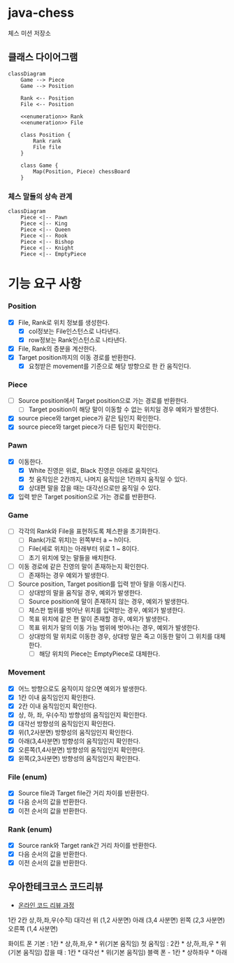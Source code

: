 # java-chess

체스 미션 저장소

## 클래스 다이어그램

```mermaid
classDiagram
    Game --> Piece
    Game --> Position

    Rank <-- Position
    File <-- Position

    <<enumeration>> Rank
    <<enumeration>> File

    class Position {
        Rank rank
        File file
    }

    class Game {
        Map(Position, Piece) chessBoard
    }
```

### 체스 말들의 상속 관계

```mermaid
classDiagram
    Piece <|-- Pawn
    Piece <|-- King
    Piece <|-- Queen
    Piece <|-- Rook
    Piece <|-- Bishop
    Piece <|-- Knight
    Piece <|-- EmptyPiece
```

# 기능 요구 사항

### Position

- [x] File, Rank로 위치 정보를 생성한다.
    - [x] col정보는 File인스턴스로 나타낸다.
    - [x] row정보는 Rank인스턴스로 나타낸다.
- [x] File, Rank의 증분을 계산한다.
- [x] Target position까지의 이동 경로를 반환한다.
    - [x] 요청받은 movement를 기준으로 해당 방향으로 한 칸 움직인다.

### Piece

- [ ] Source position에서 Target position으로 가는 경로를 반환한다.
    - [ ] Target position이 해당 말이 이동할 수 없는 위치일 경우 예외가 발생한다.
- [x] source piece와 target piece가 같은 팀인지 확인한다.
- [x] source piece와 target piece가 다른 팀인지 확인한다.

### Pawn

- [x] 이동한다.
    - [x] White 진영은 위로, Black 진영은 아래로 움직인다.
    - [x] 첫 움직임은 2칸까지, 나머지 움직임은 1칸까지 움직일 수 있다.
    - [x] 상대편 말을 잡을 때는 대각선으로만 움직일 수 있다.
- [x] 입력 받은 Target position으로 가는 경로를 반환한다.

### Game

- [ ] 각각의 Rank와 File을 표현하도록 체스판을 초기화한다.
    - [ ] Rank(가로 위치)는 왼쪽부터 a ~ h이다.
    - [ ] File(세로 위치)는 아래부터 위로 1 ~ 8이다.
    - [ ] 초기 위치에 맞는 말들을 배치한다.
- [ ] 이동 경로에 같은 진영의 말이 존재하는지 확인한다.
    - [ ] 존재하는 경우 예외가 발생한다.
- [ ] Source position, Target position를 입력 받아 말을 이동시킨다.
    - [ ] 상대방의 말을 움직일 경우, 예외가 발생한다.
    - [ ] Source position에 말이 존재하지 않는 경우, 예외가 발생한다.
    - [ ] 체스판 범위를 벗어난 위치를 입력받는 경우, 예외가 발생한다.
    - [ ] 목표 위치에 같은 편 말이 존재할 경우, 예외가 발생한다.
    - [ ] 목표 위치가 말의 이동 가능 범위에 벗어나는 경우, 예외가 발생한다.
    - [ ] 상대방의 말 위치로 이동한 경우, 상대방 말은 죽고 이동한 말이 그 위치를 대체한다.
        - [ ] 해당 위치의 Piece는 EmptyPiece로 대체한다.

### Movement

- [x] 어느 방향으로도 움직이지 않으면 예외가 발생한다.
- [x] 1칸 이내 움직임인지 확인한다.
- [x] 2칸 이내 움직임인지 확인한다.
- [x] 상, 하, 좌, 우(수직) 방향성의 움직임인지 확인한다.
- [x] 대각선 방향성의 움직임인지 확인한다.
- [x] 위(1,2사분면) 방향성의 움직임인지 확인한다.
- [x] 아래(3,4사분면) 방향성의 움직임인지 확인한다.
- [x] 오른쪽(1,4사분면) 방향성의 움직임인지 확인한다.
- [x] 왼쪽(2,3사분면) 방향성의 움직임인지 확인한다.

### File (enum)

- [x] Source file과 Target file간 거리 차이를 반환한다.
- [x] 다음 순서의 값을 반환한다.
- [x] 이전 순서의 값을 반환한다.

### Rank (enum)

- [x] Source rank와 Target rank간 거리 차이를 반환한다.
- [x] 다음 순서의 값을 반환한다.
- [x] 이전 순서의 값을 반환한다.

## 우아한테크코스 코드리뷰

- [온라인 코드 리뷰 과정](https://github.com/woowacourse/woowacourse-docs/blob/master/maincourse/README.md)

1칸
2칸
상,하,좌,우(수직)
대각선
위 (1,2 사분면)
아래 (3,4 사분면)
왼쪽 (2,3 사분면)
오른쪽 (1,4 사분면)

화이트 폰
기본 : 1칸 * 상,하,좌,우 * 위(기본 움직임)
첫 움직임 : 2칸 * 상,하,좌,우 * 위(기본 움직임)
잡을 때 : 1칸 * 대각선 * 위(기본 움직임)
블랙 폰 - 1칸 * 상하좌우 * 아래